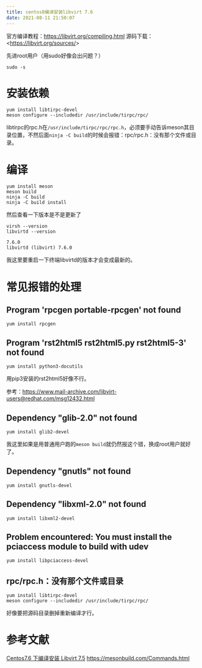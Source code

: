 ```yaml
---
title: centos8编译安装libvirt 7.6
date: 2021-08-11 21:50:07
---
```


官方编译教程：<https://libvirt.org/compiling.html>
源码下载：<<https://libvirt.org/sources/>>

先进root用户（用sudo好像会出问题？）

```shell
sudo -s
```

# 安装依赖

```shell
yum install libtirpc-devel
meson configure --includedir /usr/include/tirpc/rpc/
```

libtirpc的rpc.h在`/usr/include/tirpc/rpc/rpc.h`，必须要手动告诉meson其目录位置，不然后面`ninja -C build`的时候会报错：rpc/rpc.h：没有那个文件或目录。

# 编译

```shell
yum install meson
meson build
ninja -C build
ninja -C build install
```

然后查看一下版本是不是更新了

```shell
virsh --version
libvirtd --version
```

```
7.6.0
libvirtd (libvirt) 7.6.0
```

我这里要重启一下终端libvirtd的版本才会变成最新的。

# 常见报错的处理
##  Program 'rpcgen portable-rpcgen' not found
```shell
yum install rpcgen
```

## Program 'rst2html5 rst2html5.py rst2html5-3' not found
```shell
yum install python3-docutils
```

用pip3安装的rst2html5好像不行。

参考：<https://www.mail-archive.com/libvirt-users@redhat.com/msg12432.html>

## Dependency "glib-2.0" not found
```shell
yum install glib2-devel
```

我这里如果是用普通用户跑的`meson build`就仍然报这个错，换成root用户就好了。

## Dependency "gnutls" not found
```shell
yum install gnutls-devel
```

## Dependency "libxml-2.0" not found

```shell
yum install libxml2-devel
```

## Problem encountered: You must install the pciaccess module to build with udev
```shell
yum install libpciaccess-devel
```

## rpc/rpc.h：没有那个文件或目录

```shell
yum install libtirpc-devel
meson configure --includedir /usr/include/tirpc/rpc/
```

好像要把源码目录删掉重新编译才行。

# 参考文献
[Centos7.6 下编译安装 Libvirt 7.5](https://blog.frytea.com/archives/546/)
<https://mesonbuild.com/Commands.html>
